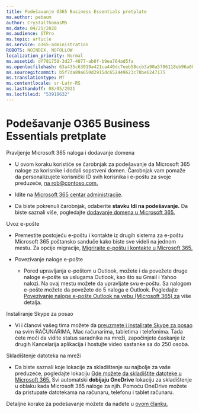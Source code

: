 ```yaml
---
title: Podešavanje O365 Business Essentials pretplate
ms.author: pebaum
author: CrystalThomasMS
ms.date: 04/21/2020
ms.audience: ITPro
ms.topic: article
ms.service: o365-administration
ROBOTS: NOINDEX, NOFOLLOW
localization_priority: Normal
ms.assetid: df781750-3d27-4077-ab0f-b9ea764ad5fa
ms.openlocfilehash: 63a435c63019a421ca440dc7eeb58ccb3a90a5786118eb96a081f60a10e7d0b8
ms.sourcegitcommit: b5f7da89a650d2915dc652449623c78be6247175
ms.translationtype: MT
ms.contentlocale: sr-Latn-RS
ms.lasthandoff: 08/05/2021
ms.locfileid: "53910632"
---
```

# <a name="setting-up-your-o365-business-essentials-subscription"></a>Podešavanje O365 Business Essentials pretplate

Pravljenje Microsoft 365 naloga i dodavanje domena
  
- U ovom koraku koristiće se čarobnjak za podešavanje da Microsoft 365 naloge za korisnike i dodali sopstveni domen. Čarobnjak vam pomaže da personalizujete korisnički ID svih korisnika i e-poštu za svoje preduzeće, [na rob@contoso.com.](mailto:rob@contoso.com)
    
- Idite na [Microsoft 365 centar administracije](https://login.partner.microsoftonline.cn/).
    
- Da biste pokrenuli čarobnjak, odaberite **stavku Idi na podešavanje.** Da biste saznali više, pogledajte [dodavanje domena u Microsoft 365.](https://docs.microsoft.com/microsoft-365/admin/setup/add-domain)
    
Uvoz e-pošte
  
- Premestite postojeću e-poštu i kontakte iz drugih sistema za e-poštu Microsoft 365 poštansko sanduče kako biste sve videli na jednom mestu. Za opcije migracije, [Migrirajte e-poštu i kontakte u Microsoft 365.](https://docs.microsoft.com/microsoft-365/admin/setup/migrate-email-and-contacts-admin)
    
- Povezivanje naloge e-pošte
    
  - Pored upravljanja e-poštom u Outlook, možete i da povežete druge naloge e-pošte sa uslugama Outlook, kao što su Gmail i Yahoo nalozi. Na ovaj mestu možete da upravljate svu e-poštu. Sa nalogom e-pošte možete da povežete do 5 naloga e Outlook. Pogledajte [Povezivanje naloge e-pošte Outlook na vebu (Microsoft 365) za](https://support.office.com/Article/Connect-email-accounts-in-Outlook-on-the-web-Office-365-d7012ff0-924f-4f78-8aca-c3912d886c4d) više detalja. 
    
Instaliranje Skype za posao
  
- Vi i članovi vašeg tima možete da [preuzmete i instalirate Skype za posao](https://support.office.com/Article/download-and-install-Skype-for-Business-8a0d4da8-9d58-44f9-9759-5c8f340cb3fb) na svim RAČUNARIMA, Mac računarima, tabletima i telefonima. Tada ćete moći da vidite status saradnika na mreži, započinjete ćaskanje iz drugih Kancelarija aplikacija i hostujte video sastanke sa do 250 osoba. 
    
Skladištenje datoteka na mreži
  
- Da biste saznali koje lokacije za skladištenje su najbolje za vaše preduzeće, pogledajte lokaciju [Gde možete da skladištite datoteke u Microsoft 365.](https://support.office.com/article/c7c20284-bc94-47f4-9728-d28e9daf0790.aspx) Svi automatski **dobijaju OneDrive** lokaciju za skladištenje u oblaku kada Microsoft 365 naloge za njih. Pomoću OneDrive možete da pristupate datotekama na računaru, telefonu i tablet računaru. 
    
Detaljne korake za podešavanje možete da nađete u [ovom članku.](https://docs.microsoft.com/microsoft-365/admin/setup/setup)
  

